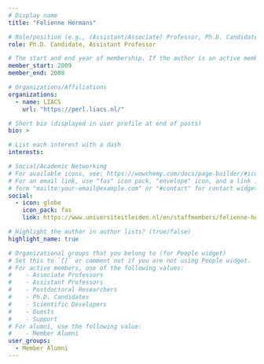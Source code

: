 ```yaml
---
# Display name
title: "Felienne Hermans"

# Role/position (e.g., (Assistant/Associate) Professor, Ph.D. Candidate)
role: Ph.D. Candidate, Assistant Professor

# The start and end year of membership. If the author is an active member, leave member_end empty. Otherwise, fill in.
member_start: 2009
member_end: 2008

# Organizations/Affiliations
organizations:
  - name: LIACS
    url: "https://perl.liacs.nl/"

# Short bio (displayed in user profile at end of posts)
bio: >

# List each interest with a dash
interests:

# Social/Academic Networking
# For available icons, see: https://wowchemy.com/docs/page-builder/#icons
# For an email link, use "fas" icon pack, "envelope" icon, and a link in the
# form "mailto:your-email@example.com" or "#contact" for contact widget.
social:
  - icon: globe
    icon_pack: fas
    link: https://www.universiteitleiden.nl/en/staffmembers/felienne-hermans#tab-1

# Highlight the author in author lists? (true/false)
highlight_name: true

# Organizational groups that you belong to (for People widget)
# Set this to `[]` or comment out if you are not using People widget.
# For active members, one of the following values: 
#    - Associate Professors
#    - Assistant Professors
#    - Postdoctoral Researchers
#    - Ph.D. Candidates
#    - Scientific Developers
#    - Guests
#    - Support
# For alumni, use the following value:
#    - Member Alumni
user_groups:
  - Member Alumni
---
```

